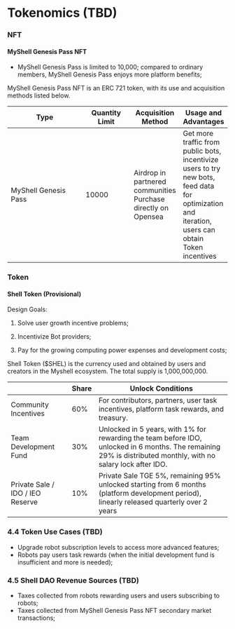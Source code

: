 # Tokenomics (TBD)

### NFT

#### MyShell Genesis Pass NFT

* MyShell Genesis Pass is limited to 10,000; compared to ordinary members, MyShell Genesis Pass enjoys more platform benefits;

MyShell Genesis Pass NFT is an ERC 721 token, with its use and acquisition methods listed below.

<table><thead><tr><th width="172">Type</th><th width="99">Quantity Limit</th><th>Acquisition Method</th><th>Usage and Advantages</th></tr></thead><tbody><tr><td>MyShell Genesis Pass</td><td>10000</td><td>Airdrop in partnered communities<br>Purchase directly on Opensea</td><td>Get more traffic from public bots, incentivize users to try new bots, feed data for optimization and iteration, users can obtain Token incentives</td></tr></tbody></table>

### Token

#### Shell Token (Provisional)

Design Goals:

1. Solve user growth incentive problems;

2. Incentivize Bot providers;

3. Pay for the growing computing power expenses and development costs;



Shell Token ($SHEL) is the currency used and obtained by users and creators in the Myshell ecosystem. The total supply is 1,000,000,000.

|                  | Share  | Unlock Conditions                                                |
| ---------------- | ----- | --------------------------------------------------- |
| Community Incentives | 60% | For contributors, partners, user task incentives, platform task rewards, and treasury.                    |
| Team Development Fund | 30% | Unlocked in 5 years, with 1% for rewarding the team before IDO, unlocked in 6 months. The remaining 29% is distributed monthly, with no salary lock after IDO. |
| Private Sale / IDO / IEO Reserve | 10% | Private Sale TGE 5%, remaining 95% unlocked starting from 6 months (platform development period), linearly released quarterly over 2 years             |

### 4.4 Token Use Cases (TBD)

* Upgrade robot subscription levels to access more advanced features;
* Robots pay users task rewards (when the initial development fund is insufficient and more is needed);

### 4.5 Shell DAO Revenue Sources (TBD)

* Taxes collected from robots rewarding users and users subscribing to robots;
* Taxes collected from MyShell Genesis Pass NFT secondary market transactions;